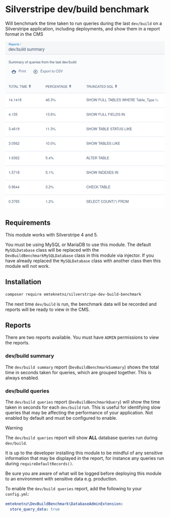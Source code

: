 # Silverstripe dev/build benchmark

Will benchmark the time taken to run queries during the last `dev/build` on a Silverstripe application, including deployments, and show them in a report format in the CMS

![screenshot](screenshot.png)

## Requirements

This module works with Silverstripe 4 and 5.

You must be using MySQL or MariaDB to use this module. The default `MySQLDatabase` class will be replaced with the `DevBuildBenchmarkMySQLDatabase` class in this module via injector. If you have already replaced the `MySQLDatabase` class with another class then this module will not work.

## Installation

```bash
composer require emteknetnz/silverstripe-dev-build-benchmark
```

The next time `dev/build` is run, the benchmark data will be recorded and reports will be ready to view in the CMS.

## Reports

There are two reports available. You must have `ADMIN` permissions to view the reports.

### dev/build summary

The `dev/build summary` report (`DevBuildBenchmarkSummary`) shows the total time in seconds taken for queries, which are grouped together. This is always enabled.

### dev/build queries

The `dev/build queries` report (`DevBuildBenchmarkQuery`) will show the time taken in seconds for each `dev/build` run. This is useful for identifying slow queries that may be affecting the performance of your application. Not enabled by default and must be configured to enable.

> [!WARNING]
> The `dev/build queries` report will show **ALL** database queries run during `dev/build`.
>
> It is up to the developer installing this module to be mindful of any sensitive information that may be displayed in the report, for instance any queries run during `requireDefaultRecords()`.
>
> Be sure you are aware of what will be logged before deploying this module to an environment with sensitive data e.g. production.

To enable the `dev/build queries` report, add the following to your `config.yml`:

```yaml
emteknetnz\DevBuildBenchmark\DatabaseAdminExtension:
  store_query_data: true
```
